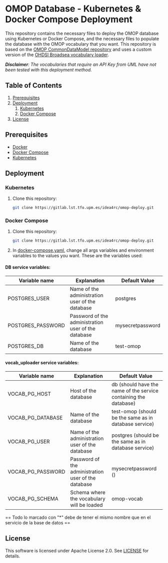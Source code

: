 # OMOP Database - Kubernetes & Docker Compose Deployment

This repository contains the necessary files to deploy the OMOP database using Kubernetes or Docker Compose, and the necessary files to populate the database with the OMOP vocabulary that you want. This repository is based on the [OMOP CommonDataModel repository](https://github.com/OHDSI/CommonDataModel) and uses a custom version of the [OHDSI Broadsea vocabulary loader](https://github.com/OHDSI/Broadsea/tree/main/omop_vocab/scripts).

***Disclaimer**: The vocabularies that require an API Key from UML have not been tested with this deployment method.*

## Table of Contents

1. [Prerequisites](#prerequisites)
2. [Deployment](#deployment)
    1. [Kubernetes](#kubernetes)
    2. [Docker Compose](#docker-compose)
3. [License](#License)

## Prerequisites

- [Docker](https://docs.docker.com/get-docker/)
- [Docker Compose](https://docs.docker.com/compose/install/)
- [Kubernetes](https://kubernetes.io/docs/tasks/tools/install-kubectl/)

## Deployment

### Kubernetes

1. Clone this repository:

    ```bash
    git clone https://gitlab.lst.tfo.upm.es/idea4rc/omop-deploy.git
    ```

### Docker Compose

1. Clone this repository:

    ```bash
    git clone https://gitlab.lst.tfo.upm.es/idea4rc/omop-deploy.git
    ```

2. In [docker-compose.yaml](https://gitlab.lst.tfo.upm.es/idea4rc/omop-deploy/-/blob/main/docker-compose.yaml), change all args variables and environment variables to the values you want. These are the variables used:

#### DB service variables:

| Variable name | Explanation | Default Value |
|--|--|--|
| POSTGRES_USER | Name of the administration user of the database | postgres |
| POSTGRES_PASSWORD | Password of the administration user of the database | mysecretpassword |
| POSTGRES_DB | Name of the database | test-omop |

#### vocab_uploader service variables:

| Variable name | Explanation | Default Value |
|--|--|--|
| VOCAB_PG_HOST | Host of the database | db (should have the name of the service containing the database) |
| VOCAB_PG_DATABASE | Name of the database | test-omop (should be the same as in database service) |
| VOCAB_PG_USER | Name of the administration user of the database | postgres (should be the same as in database service) |
| VOCAB_PG_PASSWORD | Password of the administration user of the database | mysecretpassword () |
| VOCAB_PG_SCHEMA | Schema where the vocabulary will be loaded | omop-vocab |


== Todo lo marcado con "*" debe de tener el mismo nombre que en el servicio de la base de datos ==


## License

This software is licensed under Apache License 2.0. See [LICENSE](https://gitlab.lst.tfo.upm.es/idea4rc/omop-deploy/-/blob/main/LICENSE) for details.